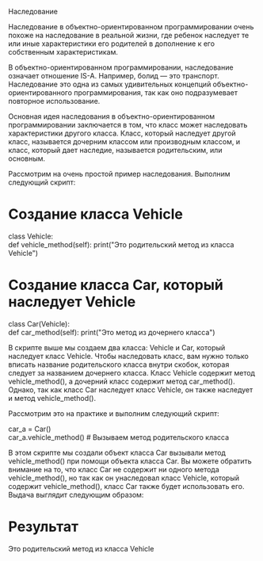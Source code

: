 Наследование

Наследование в объектно-ориентированном программировании очень похоже на наследование в реальной жизни, где ребенок
наследует те или иные характеристики его родителей в дополнение к его собственным характеристикам.

В объектно-ориентированном программировании, наследование означает отношение IS-A. Например, болид — это транспорт.
Наследование это одна из самых удивительных концепций объектно-ориентированного программирования, так как оно
подразумевает повторное использование.

Основная идея наследования в объектно-ориентированном программировании заключается в том, что класс может наследовать
характеристики другого класса. Класс, который наследует другой класс, называется дочерним классом или производным
классом, и класс, который дает наследие, называется родительским, или основным.


Рассмотрим на очень простой пример наследования. Выполним следующий скрипт:

# Создание класса Vehicle

class Vehicle:  
def vehicle_method(self):
    print("Это родительский метод из класса Vehicle")

# Создание класса Car, который наследует Vehicle

class Car(Vehicle):  
def car_method(self):
    print("Это метод из дочернего класса")

В скрипте выше мы создаем два класса: Vehicle и Car, который наследует класс Vehicle. Чтобы наследовать класс, вам нужно
только вписать название родительского класса внутри скобок, которая следует за названием дочернего класса. Класс Vehicle
содержит метод vehicle_method(), а дочерний класс содержит метод car_method(). Однако, так как класс Car наследует класс
Vehicle, он также наследует и метод vehicle_method().

Рассмотрим это на практике и выполним следующий скрипт:

car_a = Car()  
car_a.vehicle_method() # Вызываем метод родительского класса

В этом скрипте мы создали объект класса Car вызывали метод vehicle_method() при помощи объекта класса Car. Вы можете
обратить внимание на то, что класс Car не содержит ни одного метода vehicle_method(), но так как он унаследовал класс
Vehicle, который содержит vehicle_method(), класс Car также будет использовать его. Выдача выглядит следующим образом:

# Результат
Это родительский метод из класса Vehicle
